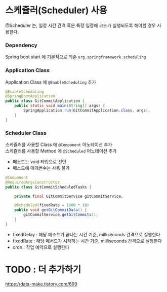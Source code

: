 # 스케쥴러(Scheduler) 사용

@Scheduler 는, 일정 시간 간격 혹은 특정 일정에 코드가 실행되도록 해야할 경우 사용한다.

### Dependency
Spring boot start 에 기본적으로 의존 `org.springframework.scheduling`

### Application Class
Application Class 에 `@EnableScheduling` 추가

```java
@EnableScheduling
@SpringBootApplication
public class GitCommitApplication {
    public static void main(String[] args) {
        SpringApplication.run(GitCommitApplication.class, args);
    }
}
```
### Scheduler Class
스케쥴러를 사용할 Class 에 `@Component` 어노테이션 추가   
스케쥴러를 사용할 Method 에 `@Scheduled` 어노테이션 추가
- 메소드는 void 타입으로 선언
- 메소드에 매개변수는 사용 불가

```java
@Component
@RequiredArgsConstructor
public class GitCommitScheduledTasks {

    private final GitCommitService gitCommitService;

    @Scheduled(fixedRate = 1000 * 10)
    public void getGitCommitData() {
        gitCommitService.getGitCommits();
    }
}
```
- fixedDelay : 해당 메소드가 끝나는 시간 기준, milliseconds 간격으로 실행한다   
- fixedRate : 해당 메서드가 시작하는 시간 기준, milliseconds 간격으로 실행한다
- cron : 작업 예약으로 실행한다

# TODO : 더 추가하기   
https://data-make.tistory.com/699
